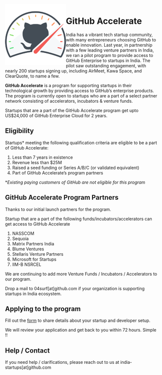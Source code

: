 <img align="left" height="200" src="assets/accelerate%402x.png">

# **GitHub Accelerate**

India has a vibrant tech startup community, with many entrepreneurs choosing GitHub to enable innovation. Last year, in partnership with a few leading venture partners in India, we ran a pilot program to provide access to GitHub Enterprise to startups in India. The pilot saw outstanding engagement, with nearly 200 startups signing up, including AirMeet, Kawa Space, and ClearQuote, to name a few.

**GitHub Accelerate** is a program for supporting startups in their technological growth by providing access to GitHub’s enterprise products. The program is currently open to startups who are a part of a select partner network consisting of accelerators, incubators & venture funds.

Startups that are a part of the GitHub Accelerate program get upto US$24,000 of GitHub Enterprise Cloud for 2 years. 


## Eligibility

Startups* meeting the following qualification criteria are eligible to be a part of GitHub Accelerate: 

 1. Less than 7 years in existence 
 1. Revenue less than $25M 
 1. Raised a seed funding or Series A/B/C (or validated equivalent)
 1. Part of GitHub Accelerate’s program partners 

**Existing paying customers of GitHub are not eligible for this program*

## GitHub Accelerate Program Partners

Thanks to our initial launch partners for the program. 

Startup that are a part of the following funds/incubators/accelerators can get access to GitHub Accelerate 

 1. NASSCOM
 2. Sequoia 
 3. Matrix Partners India
 4. Blume Ventures
 5. Stellaris Venture Partners
 6. Microsoft for Startups 
 7. IIM-B NSRCEL

We are continuing to add more Venture Funds / Incubators / Accelerators to our program. 

Drop a mail to 04surf[at]github.com if your organization is supporting startups in India ecosystem.

## Applying to the program

Fill out the [form](https://github.co/india-startups-apply) to share details about your startup and developer setup.

We will review your application and get back to you within 72 hours.
Simple !! 

## Help / Contact

If you need help / clarifications, please reach out to us at india-startups[at]github.com 
